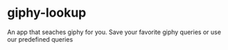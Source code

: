 # giphy-lookup
An app that seaches giphy for you. Save your favorite giphy queries or use our predefined queries
